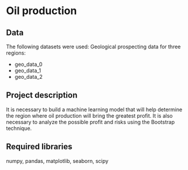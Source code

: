 # Oil production
## Data
The following datasets were used:
Geological prospecting data for three regions:
* geo_data_0
* geo_data_1
* geo_data_2

## Project description
It is necessary to build a machine learning model that will help determine the region where oil production will bring the greatest profit. It is also necessary to analyze the possible profit and risks using the Bootstrap technique.

## Required libraries
numpy, pandas, matplotlib, seaborn, scipy
